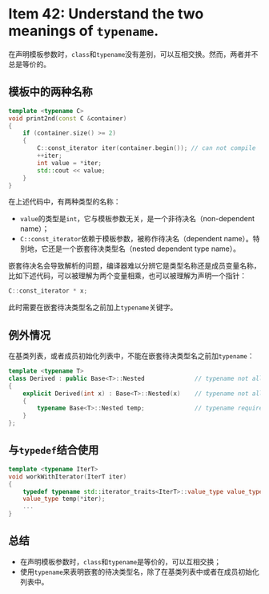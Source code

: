 # Item 42: Understand the two meanings of `typename`.

在声明模板参数时，`class`和`typename`没有差别，可以互相交换。然而，两者并不总是等价的。

## 模板中的两种名称

```cpp
template <typename C>
void print2nd(const C &container)
{
    if (container.size() >= 2)
    {
        C::const_iterator iter(container.begin()); // can not compile
        ++iter;
        int value = *iter;
        std::cout << value;
    }
}
```

在上述代码中，有两种类型的名称：

- `value`的类型是`int`，它与模板参数无关，是一个非待决名（non-dependent name）；
- `C::const_iterator`依赖于模板参数，被称作待决名（dependent name）。特别地，它还是一个嵌套待决类型名（nested dependent type name）。

嵌套待决名会导致解析的问题，编译器难以分辨它是类型名称还是成员变量名称，比如下述代码，可以被理解为两个变量相乘，也可以被理解为声明一个指针：

```cpp
C::const_iterator * x;
```

此时需要在嵌套待决类型名之前加上`typename`关键字。

## 例外情况

在基类列表，或者成员初始化列表中，不能在嵌套待决类型名之前加`typename`：

```cpp
template <typename T>
class Derived : public Base<T>::Nested              // typename not allowed
{
    explicit Derived(int x) : Base<T>::Nested(x)    // typename not allowed
    {
        typename Base<T>::Nested temp;              // typename required
    }
};
```

## 与`typedef`结合使用

```cpp
template <typename IterT>
void workWithIterator(IterT iter)
{
    typedef typename std::iterator_traits<IterT>::value_type value_type;
    value_type temp(*iter);
    ...
}
```



## 总结

- 在声明模板参数时，`class`和`typename`是等价的，可以互相交换；
- 使用`typename`来表明嵌套的待决类型名，除了在基类列表中或者在成员初始化列表中。
